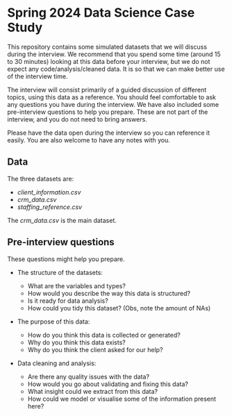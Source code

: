 # Spring 2024 Data Science Case Study

This repository contains some simulated datasets that we will discuss during the interview. We recommend that you spend some time (around 15 to 30 minutes) looking at this data before your interview, but we do not expect any code/analysis/cleaned data. It is so that we can make better use of the interview time.

The interview will consist primarily of a guided discussion of different topics, using this data as a reference. You should feel comfortable to ask any questions you have during the interview. We have also included some pre-interview questions to help you prepare. These are not part of the interview, and you do not need to bring answers.

Please have the data open during the interview so you can reference it easily. You are also welcome to have any notes with you.

## Data

The three datasets are:

* *client_information.csv*
* *crm_data.csv*
* *staffing_reference.csv*

The *crm_data.csv* is the main dataset.

## Pre-interview questions

These questions might help you prepare.

* The structure of the datasets:
  * What are the variables and types?
  * How would you describe the way this data is structured?
  * Is it ready for data analysis?
  * How could you tidy this dataset? (Obs, note the amount of NAs)

* The purpose of this data:
  * How do you think this data is collected or generated?
  * Why do you think this data exists?
  * Why do you think the client asked for our help?

* Data cleaning and analysis:
  * Are there any quality issues with the data?
  * How would you go about validating and fixing this data?
  * What insight could we extract from this data?
  * How could we model or visualise some of the information present here?
